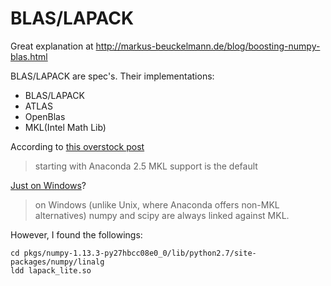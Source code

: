 # BLAS/LAPACK

Great explanation at http://markus-beuckelmann.de/blog/boosting-numpy-blas.html

BLAS/LAPACK are spec's. Their implementations:
- BLAS/LAPACK
- ATLAS
- OpenBlas
- MKL(Intel Math Lib)

According to [this overstock post](https://stackoverflow.com/questions/37224631/does-anaconda-4-0-2-already-runs-numpy-on-mkl)
> starting with Anaconda 2.5 MKL support is the default

[Just on Windows](https://groups.google.com/a/continuum.io/forum/#!topic/anaconda/8KMAd2O0a34)?
>  on Windows (unlike Unix, where Anaconda offers non-MKL alternatives) numpy and scipy are always linked against MKL.

However, I found the followings:
```
cd pkgs/numpy-1.13.3-py27hbcc08e0_0/lib/python2.7/site-packages/numpy/linalg
ldd lapack_lite.so
```
